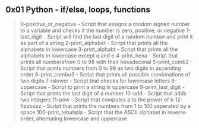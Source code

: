 ## 0x01 Python - if/else, loops, functions
> 0-positive_or_negative - Script that assigns a rondom signed number to a variable and checks if the number is zero, positive, or negative
> 1-last_digit - Script will find the last digit of a random number and print it as part of a string
> 2-print_alphabet - Script that prints all the alphabets in lowercase
> 3-print_alphabt - Script that prints all the alphabets in lowercase except q and e
> 4-print_hexa - Script that prints all numbersfrom 0 to 98 with their hexadecimal
> 5-print_comb2 - Script that prints numbers from 0 to 99 as two digits in ascending order
> 6-print_combo3 - Script that prints all possible combinations of two digits
> 7-islower - Script that checks for lowercase letters
> 8-uppercase - Script to print a string in uppercase
> 9-print_last_digit - Script that prints the last digit of a number
> 10-add - Script that adds two integers
> 11-pow - Script that computes a to the power of b
> 12-fizzbuzz - Script that prints the numbers from 1 to 100 seperated by a space
> 100-print_tebahpla - Script that the ASCII alphabet in reverse order, alternating lowercase and uppercase
